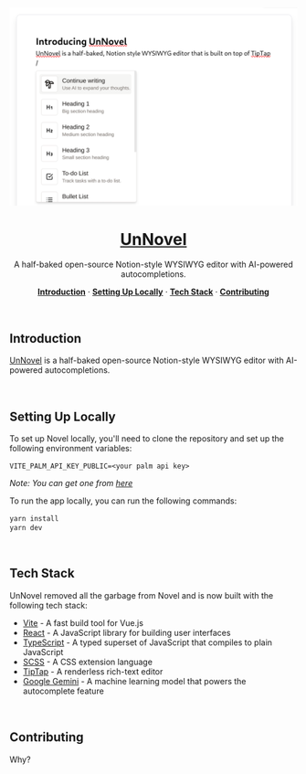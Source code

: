 <a href="https://unnovel.abs.moe">
  <img alt="Novel is a Notion-style WYSIWYG editor with AI-powered autocompletions." src="./public/open-graph.png">
  <h1 align="center">UnNovel</h1>
</a>

<p align="center">
  A half-baked open-source Notion-style WYSIWYG editor with AI-powered autocompletions. 
</p>

<p align="center">
  <a href="#introduction"><strong>Introduction</strong></a> ·
  <a href="#setting-up-locally"><strong>Setting Up Locally</strong></a> ·
  <a href="#tech-stack"><strong>Tech Stack</strong></a> ·
  <a href="#contributing"><strong>Contributing</strong></a>
</p>
<br/>

## Introduction

[UnNovel](https://unnovel.abs.moe) is a half-baked open-source Notion-style WYSIWYG editor with AI-powered autocompletions. 



<br />

## Setting Up Locally
To set up Novel locally, you'll need to clone the repository and set up the following environment variables:

```
VITE_PALM_API_KEY_PUBLIC=<your palm api key>
```
_Note: You can get one from [here](makersuite.google.com)_

To run the app locally, you can run the following commands:

```
yarn install
yarn dev
```

<br />

## Tech Stack
UnNovel removed all the garbage from Novel and is now built with the following tech stack:

- [Vite](https://vitejs.dev/) - A fast build tool for Vue.js
- [React](https://reactjs.org/) - A JavaScript library for building user interfaces
- [TypeScript](https://www.typescriptlang.org/) - A typed superset of JavaScript that compiles to plain JavaScript
- [SCSS](https://sass-lang.com/) - A CSS extension language
- [TipTap](https://www.tiptap.dev/) - A renderless rich-text editor
- [Google Gemini](https://ai.google.dev/tutorials/web_quickstart) - A machine learning model that powers the autocomplete feature

<br />

## Contributing
Why?
